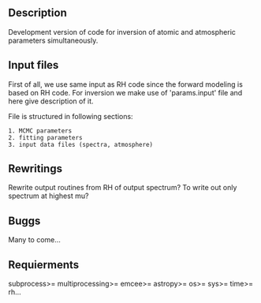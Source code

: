 ## Description

Development version of code for inversion of atomic and atmospheric parameters
simultaneously.

## Input files

First of all, we use same input as RH code since the forward modeling is based
on RH code. For inversion we make use of 'params.input' file and here give
description of it.

File is structured in following sections:

	1. MCMC parameters
	2. fitting parameters
	3. input data files (spectra, atmosphere)

## Rewritings

Rewrite output routines from RH of output spectrum? To write out only spectrum
at highest mu?

## Buggs

Many to come...

## Requierments

subprocess>=
multiprocessing>=
emcee>=
astropy>=
os>=
sys>=
time>=
rh...
